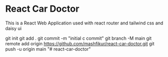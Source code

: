 # React Car Doctor

This is a React Web Application used with react router and tailwind css and daisy ui


git init
git add .
git commit -m "initial c commit"
git branch -M main
git remote add origin https://github.com/mashfikur/react-car-doctor.git
git push -u origin main
"# react-car-doctor" 
